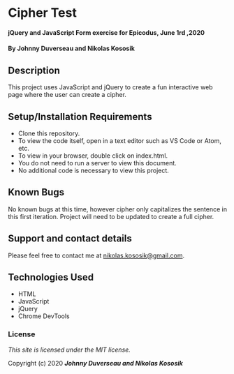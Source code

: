 # Cipher Test

#### jQuery and JavaScript Form exercise for Epicodus, June 1rd ,2020

#### By Johnny Duverseau and Nikolas Kososik

## Description

This project uses JavaScript and jQuery to create a fun interactive web page where the user can create a cipher.

## Setup/Installation Requirements

* Clone this repository.
* To view the code itself, open in a text editor such as VS Code or Atom, etc.
* To view in your browser, double click on index.html.
* You do not need to run a server to view this document.
* No additional code is necessary to view this project.

## Known Bugs

No known bugs at this time, however cipher only capitalizes the sentence in this first iteration. Project will need to be updated to create a full cipher.

## Support and contact details

Please feel free to contact me at nikolas.kososik@gmail.com.

## Technologies Used

* HTML
* JavaScript
* jQuery
* Chrome DevTools

### License

*This site is licensed under the MIT license.*

Copyright (c) 2020 **_Johnny Duverseau and Nikolas Kososik_**